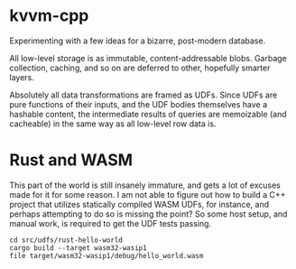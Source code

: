 # kvvm-cpp

Experimenting with a few ideas for a bizarre, post-modern database.

All low-level storage is as immutable, content-addressable blobs. Garbage collection, caching, and so on are deferred to other, hopefully smarter layers.

Absolutely all data transformations are framed as UDFs. Since UDFs are pure functions of their inputs, and the UDF bodies themselves have a hashable content, the intermediate results of queries are memoizable (and cacheable) in the same way as all low-level row data is.

# Rust and WASM

This part of the world is still insanely immature, and gets a lot of excuses made for it for some reason. I
am not able to figure out how to build a C++ project that utilizes statically compiled WASM UDFs, for instance,
and perhaps attempting to do so is missing the point? So some host setup, and manual work, is required to get
the UDF tests passing.

```rustup target add wasm32-wasip1
cd src/udfs/rust-hello-world
cargo build --target wasm32-wasip1
file target/wasm32-wasip1/debug/hello_world.wasm 
```